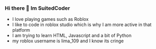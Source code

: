 ### Hi there 👋 Im SuitedCoder

- I love playing games such as Roblox
- I like to code in roblox studio which is why I am more active in that platform
- I am trying to learn HTML, Javascript and a bit of Python
- my roblox username is lima_109 and I know its cringe

<!--
**SuitedCoder/SuitedCoder** is a ✨ _special_ ✨ repository because its `README.md` (this file) appears on your GitHub profile.
